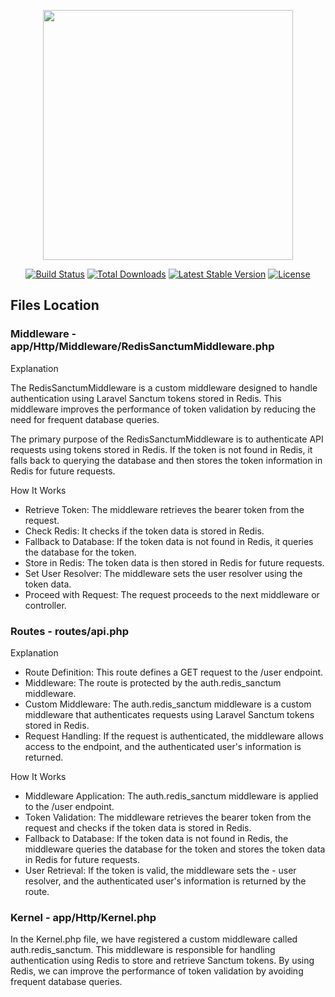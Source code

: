 <p align="center"><a href="https://laravel.com" target="_blank"><img src="https://raw.githubusercontent.com/laravel/art/master/logo-lockup/5%20SVG/2%20CMYK/1%20Full%20Color/laravel-logolockup-cmyk-red.svg" width="400"></a></p>

<p align="center">
<a href="https://travis-ci.org/laravel/framework"><img src="https://travis-ci.org/laravel/framework.svg" alt="Build Status"></a>
<a href="https://packagist.org/packages/laravel/framework"><img src="https://img.shields.io/packagist/dt/laravel/framework" alt="Total Downloads"></a>
<a href="https://packagist.org/packages/laravel/framework"><img src="https://img.shields.io/packagist/v/laravel/framework" alt="Latest Stable Version"></a>
<a href="https://packagist.org/packages/laravel/framework"><img src="https://img.shields.io/packagist/l/laravel/framework" alt="License"></a>
</p>

## Files Location
### Middleware - app/Http/Middleware/RedisSanctumMiddleware.php
Explanation

The RedisSanctumMiddleware is a custom middleware designed to handle authentication using Laravel Sanctum tokens stored in Redis. This middleware improves the performance of token validation by reducing the need for frequent database queries.

The primary purpose of the RedisSanctumMiddleware is to authenticate API requests using tokens stored in Redis. If the token is not found in Redis, it falls back to querying the database and then stores the token information in Redis for future requests.

How It Works
- Retrieve Token: The middleware retrieves the bearer token from the request.
- Check Redis: It checks if the token data is stored in Redis.
- Fallback to Database: If the token data is not found in Redis, it queries the database for the token.
- Store in Redis: The token data is then stored in Redis for future requests.
- Set User Resolver: The middleware sets the user resolver using the token data.
- Proceed with Request: The request proceeds to the next middleware or controller.

### Routes - routes/api.php 
Explanation

- Route Definition: This route defines a GET request to the /user endpoint.
- Middleware: The route is protected by the auth.redis_sanctum middleware.
- Custom Middleware: The auth.redis_sanctum middleware is a custom middleware that authenticates requests using Laravel Sanctum tokens stored in Redis.
- Request Handling: If the request is authenticated, the middleware allows access to the endpoint, and the authenticated user's information is returned.

How It Works

- Middleware Application: The auth.redis_sanctum middleware is applied to the /user endpoint.
- Token Validation: The middleware retrieves the bearer token from the request and checks if the token data is stored in Redis.
- Fallback to Database: If the token data is not found in Redis, the middleware queries the database for the token and stores the token data in Redis for future requests.
- User Retrieval: If the token is valid, the middleware sets the - user resolver, and the authenticated user's information is returned by the route.

### Kernel - app/Http/Kernel.php
In the Kernel.php file, we have registered a custom middleware called auth.redis_sanctum. This middleware is responsible for handling authentication using Redis to store and retrieve Sanctum tokens. By using Redis, we can improve the performance of token validation by avoiding frequent database queries.
    